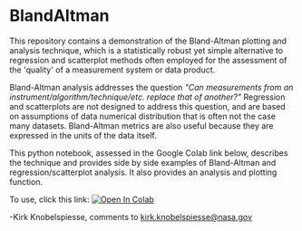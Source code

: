 # BlandAltman
This repository contains a demonstration of the Bland-Altman plotting and analysis technique, which is a statistically robust yet simple alternative to regression and scatterplot methods often employed for the assessment of the 'quality' of a measurement system or data product. 

Bland-Altman analysis addresses the question *"Can measurements from an instrument/algorithm/technique/etc. replace that of another?"* Regression and scatterplots are not designed to address this question, and are based on assumptions of data numerical distribution that is often not the case many datasets. Bland-Altman metrics are also useful because they are expressed in the units of the data itself. 

This python notebook, assessed in the Google Colab link below, describes the technique and provides side by side examples of Bland-Altman and regression/scatterplot analysis. It also provides an analysis and plotting function.

To use, click this link:
[![Open In Colab](https://colab.research.google.com/assets/colab-badge.svg)](https://colab.research.google.com/github/knobelsp/BlandAltman/blob/main/BlandAltman.ipynb)

-Kirk Knobelspiesse, comments to kirk.knobelspiesse@nasa.gov

